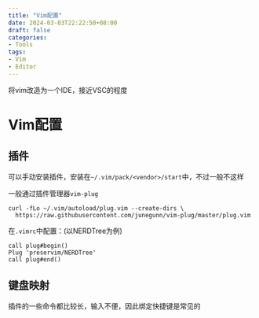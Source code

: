 ```yaml
---
title: "Vim配置"
date: 2024-03-03T22:22:50+08:00
draft: false
categories:
- Tools
tags:
- Vim
- Editor
---
```


将vim改造为一个IDE，接近VSC的程度

<!--more-->

# Vim配置

## 插件

可以手动安装插件，安装在`~/.vim/pack/<vendor>/start`中，不过一般不这样

一般通过插件管理器`vim-plug`

```shell
curl -fLo ~/.vim/autoload/plug.vim --create-dirs \
  https://raw.githubusercontent.com/junegunn/vim-plug/master/plug.vim
```

在`.vimrc`中配置：(以NERDTree为例)

```shell
call plug#begin()
Plug 'preservim/NERDTree'
call plug#end()
```

## 键盘映射

插件的一些命令都比较长，输入不便，因此绑定快捷键是常见的
